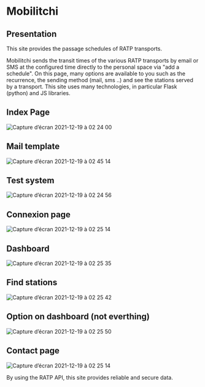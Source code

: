 # Mobilitchi

## Presentation

This site provides the passage schedules of RATP transports.


Mobilitchi sends the transit times of the various RATP transports by email or SMS at the configured time directly to the personal space via "add a schedule".
On this page, many options are available to you such as the recurrence, the sending method (mail, sms ..) and see the stations served by a transport. This site uses many technologies, in particular Flask (python) and JS libraries.

## Index Page

![Capture d’écran 2021-12-19 à 02 24 00](https://user-images.githubusercontent.com/60844500/146660397-62379a9e-20e8-468a-b847-06b3788b00c5.png)

## Mail template

![Capture d’écran 2021-12-19 à 02 45 14](https://user-images.githubusercontent.com/60844500/146660694-23c95114-f727-450c-8a08-1792edd44f1d.png)

## Test system

![Capture d’écran 2021-12-19 à 02 24 56](https://user-images.githubusercontent.com/60844500/146660417-42c53229-8404-4fd0-aa63-4e27021b70f5.png)

## Connexion page

![Capture d’écran 2021-12-19 à 02 25 14](https://user-images.githubusercontent.com/60844500/146660424-2b571bd0-98ce-4798-a1ef-149c0ad363c3.png)

## Dashboard

![Capture d’écran 2021-12-19 à 02 25 35](https://user-images.githubusercontent.com/60844500/146660438-74f48298-eddf-4b83-b3d1-54f6cc87275f.png)

## Find stations

![Capture d’écran 2021-12-19 à 02 25 42](https://user-images.githubusercontent.com/60844500/146660442-09745eaa-fbb5-4b66-9853-62971f83fa53.png)

## Option on dashboard (not everthing)

![Capture d’écran 2021-12-19 à 02 25 50](https://user-images.githubusercontent.com/60844500/146660454-a8294d55-df13-41c4-b904-fcb832c1effb.png)

## Contact page

![Capture d’écran 2021-12-19 à 02 25 14](https://user-images.githubusercontent.com/60844500/146660467-df465035-5704-4c46-8936-89484074ca34.png)


By using the RATP API, this site provides reliable and secure data.
